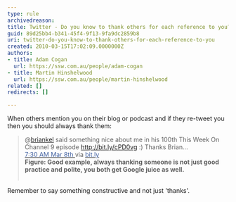 ```yaml
---
type: rule
archivedreason: 
title: Twitter - Do you know to thank others for each reference to you?
guid: 89d25bb4-b341-45f4-9f13-9fa9dc2859b8
uri: twitter-do-you-know-to-thank-others-for-each-reference-to-you
created: 2010-03-15T17:02:09.0000000Z
authors:
- title: Adam Cogan
  url: https://ssw.com.au/people/adam-cogan
- title: Martin Hinshelwood
  url: https://ssw.com.au/people/martin-hinshelwood
related: []
redirects: []

---
```




  <p>When others mention you on their blog or podcast and if they re-tweet you then you should always thank them&#58;</p>
<blockquote>
<p>@<a shape="rect" href="http&#58;//twitter.com/briankel">briankel</a> said something nice about me in his 100th This Week On Channel 9 episode <a shape="rect" href="http&#58;//bit.ly/cPD0vg">http&#58;//bit.ly/cPD0vg</a> &#58;) Thanks Brian... <a shape="rect" href="http&#58;//twitter.com/MrHinsh/status/10160987074"><br>
<font color="#4060a0">7&#58;30 AM Mar 8th </font></a>via <a shape="rect" href="http&#58;//bitly.com/"><font color="#4060a0">bit.ly</font></a><br>
<strong>Figure&#58; Good example, always thanking someone is not just good practice and polite, you both get Google juice as well.<br>
<br>
</strong></p>
</blockquote>
<p>Remember to say something constructive and not just 'thanks'.</p>
​​​
<br><excerpt class='endintro'></excerpt><br>



